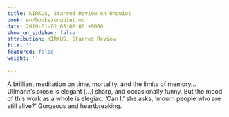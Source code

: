 ```yaml
---
title: KIRKUS, Starred Review on Unquiet
book: en/books/unquiet.md
date: 2019-01-02 05:00:00 +0000
show_on_sidebar: false
attribution: KIRKUS, Starred Review
file: ''
featured: false
weight: ''

---
```

A brilliant meditation on time, mortality, and the limits of memory… Ullmann’s prose is elegant \[…\] sharp, and occasionally funny. But the mood of this work as a whole is elegiac. ‘Can I,’ she asks, ‘mourn people who are still alive?’ Gorgeous and heartbreaking.